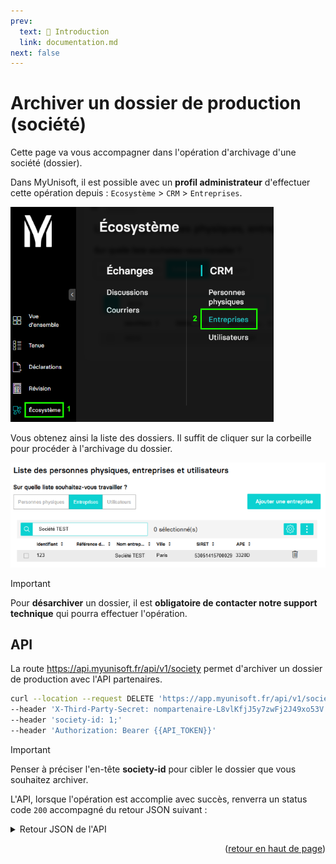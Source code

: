 ```yaml
---
prev:
  text: 🐤 Introduction
  link: documentation.md
next: false
---
```


<span id="readme-top"></span>

# Archiver un dossier de production (société)

Cette page va vous accompagner dans l'opération d'archivage d'une société (dossier).

Dans MyUnisoft, il est possible avec un **profil administrateur** d'effectuer cette opération depuis : `Ecosystème` > `CRM` > `Entreprises`.

![](../../images/ecosysteme_crm_entreprises.png)

Vous obtenez ainsi la liste des dossiers. Il suffit de cliquer sur la corbeille pour procéder à l'archivage du dossier.

![](../../images/liste_entreprises.png)

> [!IMPORTANT]
> Pour **désarchiver** un dossier, il est **obligatoire de contacter notre support technique** qui pourra effectuer l'opération.

## API

La route https://api.myunisoft.fr/api/v1/society permet d'archiver un dossier de production avec l'API partenaires.

```bash
curl --location --request DELETE 'https://app.myunisoft.fr/api/v1/society' \
--header 'X-Third-Party-Secret: nompartenaire-L8vlKfjJ5y7zwFj2J49xo53V' \
--header 'society-id: 1;'
--header 'Authorization: Bearer {{API_TOKEN}}'
```

> [!IMPORTANT]
> Penser à préciser l'en-tête **society-id** pour cibler le dossier que vous souhaitez archiver.

L'API, lorsque l'opération est accomplie avec succès, renverra un status code `200`  accompagné du retour JSON suivant :

<details class="details custom-block"><summary>Retour JSON de l'API</summary>

```json
{
    "code": "Success",
    "message": ""
}
```

</details>

<p align="right">(<a href="#readme-top">retour en haut de page</a>)</p>
